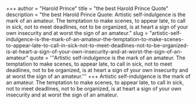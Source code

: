 +++
author = "Harold Prince"
title = "the best Harold Prince Quote"
description = "the best Harold Prince Quote: Artistic self-indulgence is the mark of an amateur. The temptation to make scenes, to appear late, to call in sick, not to meet deadlines, not to be organized, is at heart a sign of your own insecurity and at worst the sign of an amateur."
slug = "artistic-self-indulgence-is-the-mark-of-an-amateur-the-temptation-to-make-scenes-to-appear-late-to-call-in-sick-not-to-meet-deadlines-not-to-be-organized-is-at-heart-a-sign-of-your-own-insecurity-and-at-worst-the-sign-of-an-amateur"
quote = '''Artistic self-indulgence is the mark of an amateur. The temptation to make scenes, to appear late, to call in sick, not to meet deadlines, not to be organized, is at heart a sign of your own insecurity and at worst the sign of an amateur.'''
+++
Artistic self-indulgence is the mark of an amateur. The temptation to make scenes, to appear late, to call in sick, not to meet deadlines, not to be organized, is at heart a sign of your own insecurity and at worst the sign of an amateur.
